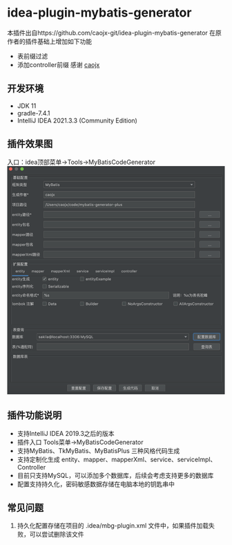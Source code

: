 # idea-plugin-mybatis-generator
本插件出自https://github.com/caojx-git/idea-plugin-mybatis-generator
在原作者的插件基础上增加如下功能
- 表前缀过滤
- 添加controller前缀
感谢 [caojx](https://github.com/caojx-git)
## 开发环境
- JDK 11
- gradle-7.4.1
- IntelliJ IDEA 2021.3.3 (Community Edition)

## 插件效果图
入口：idea顶部菜单->Tools->MyBatisCodeGenerator  
![插件效果图](./mybatisgenerator.png)

## 插件功能说明

- 支持IntelliJ IDEA 2019.3之后的版本
- 插件入口 Tools菜单->MyBatisCodeGenerator
- 支持MyBatis、TkMyBatis、MyBatisPlus 三种风格代码生成
- 支持定制化生成 entity、mapper、mapperXml、service、serviceImpl、Controller
- 目前只支持MySQL，可以添加多个数据库，后续会考虑支持更多的数据库
- 配置支持持久化，密码敏感数据存储在电脑本地的钥匙串中


## 常见问题
1. 持久化配置存储在项目的 .idea/mbg-plugin.xml 文件中，如果插件加载失败，可以尝试删除该文件



